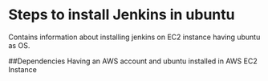 # Steps to install Jenkins in ubuntu


Contains information about installing jenkins on EC2 instance having ubuntu as OS.


##Dependencies
Having an AWS account and ubuntu installed in AWS EC2 Instance
